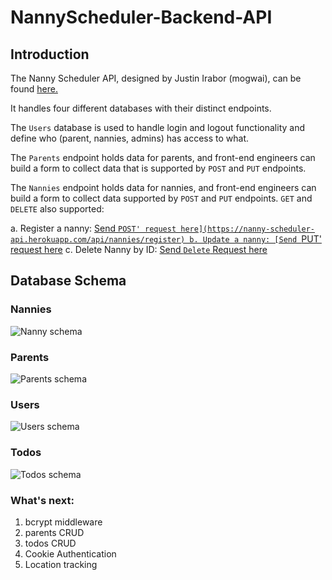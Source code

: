 # NannyScheduler-Backend-API

## Introduction
The Nanny Scheduler API, designed by Justin Irabor (mogwai), can be found [here.](https://nanny-scheduler-api.herokuapp.com/)

It handles four different databases with their distinct endpoints. 

The `Users` database is used to handle login and logout functionality and define who (parent, nannies, admins) has access to what. 

The `Parents` endpoint holds data for parents, and front-end engineers can build a form to collect data that is supported by `POST` and `PUT` endpoints. 

The `Nannies` endpoint holds data for nannies, and front-end engineers can build a form to collect data supported by `POST` and `PUT` endpoints. `GET` and `DELETE` also supported:

a. Register a nanny: [Send `POST' request here](https://nanny-scheduler-api.herokuapp.com/api/nannies/register)
b. Update a nanny: [Send `PUT' request here](https://nanny-scheduler-api.herokuapp.com/api/nannies/:id)
c. Delete Nanny by ID: [Send `Delete` Request here](https://nanny-scheduler-api.herokuapp.com/nannies/:id)

## Database Schema 

### Nannies
![Nanny schema](https://res.cloudinary.com/studio-mogwai/image/upload/v1574167104/Screenshot_2019-11-19_at_13.34.37.png)

### Parents 
![Parents schema](https://res.cloudinary.com/studio-mogwai/image/upload/v1574167100/Screenshot_2019-11-19_at_13.34.46.png)

### Users
![Users schema](https://res.cloudinary.com/studio-mogwai/image/upload/v1574167100/Screenshot_2019-11-19_at_13.34.56.png)

### Todos
![Todos schema](https://res.cloudinary.com/studio-mogwai/image/upload/v1574167103/Screenshot_2019-11-19_at_13.35.03.png)



### What's next:
1. bcrypt middleware
2. parents CRUD
3. todos CRUD
4. Cookie Authentication
5. Location tracking